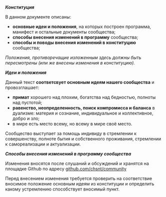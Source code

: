 ***Конституция***  

В данном документе описаны:
- **основные идеи и положения**, на которых построен программа, манифест и остальные документы сообщества;
- **способы внесения изменений в программу** сообщества;
- **способы и поводы внесения изменений в конституцию** сообщества;  

_Положения, противоречащие изложенным здесь должны быть пересмотрены (или же внесены изменения в конституцию)._


***Идеи и положения***

Данный текст **соответсвует основным идеям нашего сообщества** и провозглашает:
- **примат** хорошего над плохим, богатства над бедностью, полноты над пустотой;
- **равенство, неопределенность, поиск компромисса и баланса** в дуализме: материя и сознание, индивидуальное и коллективное, добро и зло;
- в мире есть место всему, но всему в мире своё место.  

Сообщество выступает за помощь индивиду в стремлении к совершенству, полноте бытия и собственного проживания, 
стремлении к самореализации и актуализации.  


***Способы внесения изменений в программу сообщества***  

Изменения вносятся после слушаний и обсуждений и хранятся на площадке Github по адресу [github.com/chsnt/community](https://github.com/chsnt/manifest)  

Перед внесением изменения требуется проверить на соответствие вносимое положение основным идеям из конституции и определить какому устремлению способствует вносимый пункт.  
